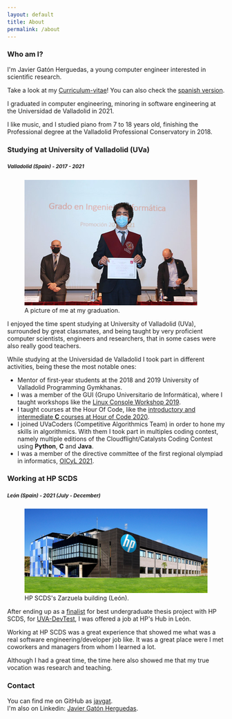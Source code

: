 ```yaml
---
layout: default
title: About
permalink: /about
---
```


<h3 class="m-3">Who am I?</h3>
I'm Javier Gatón Herguedas, a young computer engineer interested in scientific research.

Take a look at my [Curriculum-vitae][curriculum-url-en]! You can also check the [spanish version][curriculum-url-es].

I graduated in computer engineering, minoring in software engineering at the Universidad de Valladolid in 2021.

I like music, and I studied piano from 7 to 18 years old, finishing the Professional degree
at the Valladolid Professional Conservatory in 2018.

<h3 class="mx-3 mt-5">Studying at University of Valladolid (UVa)</h3>
<h5 class="mx-3 mb-3"><small class="text-muted">Valladolid (Spain) - 2017 - 2021</small></h5>
<div class="clearfix">
    <figure class="figure float-end col-sm-5 col-md-auto">
        <img class="rounded img-fluid" src="./img/graduation_take_diploma.jpg" alt="Javier Gatón at his Graduation ceremony" />
        <figcaption class="figure-caption text-break">A picture of me at my graduation.</figcaption>
    </figure>
    <p>
        I enjoyed the time spent studying at University of Valladolid (UVa), surrounded by great classmates, and being taught by very proficient computer scientists, engineers and researchers, that in some cases were also really good teachers.
    </p>
    <p>
        While studying at the Universidad de Valladolid I took part in different activities, being these the most notable ones:
    </p>
    <ul>
        <li>Mentor of first-year students at the 2018 and 2019 University of Valladolid Programming Gymkhanas.</li>
        <li>I was a member of the GUI (Grupo Universitario de Informática), where I taught workshops like the <a href="https://www.inf.uva.es/en/2019/03/28/taller-de-terminal-en-linux/">Linux Console Workshop 2019</a>.</li>
        <li>I taught courses at the Hour Of Code, like the <a href="https://github.com/HylianPablo/TallerC_HoC2020">introductory and intermediate <b>C</b> courses at Hour of Code 2020</a>.</li>
        <li>I joined UVaCoders (Competitive Algorithmics Team) in order to hone my skills in algorithmics. With them I took part in multiples coding contest, namely multiple editions of the Cloudflight/Catalysts Coding Contest using <b>Python</b>, <b>C</b> and <b>Java</b>.</li>
        <li>I was a member of the directive committee of the first regional olympiad in informatics, <a href="https://www.inf.uva.es/en/2021/02/01/celebrada-la-1a-olimpiada-informatica-de-castilla-y-leon/">OICyL 2021</a>.</li>
    </ul>
</div>

<h3 class="mx-3 mt-5">Working at HP SCDS</h3>
<h5 class="mx-3 mb-3"><small class="text-muted">León (Spain) - 2021 (July - December)</small></h5>
<div class="clearfix">
    <figure class="figure float-end col-sm-5 col-md-4">
        <img class="rounded img-fluid" src="./img/hp_scds.jpg" alt="HP SCDS Zarzuela building" />
        <figcaption class="figure-caption">HP SCDS's Zarzuela building (León).</figcaption>
    </figure>
    <p>
        After ending up as a <a href="https://www.inf.uva.es/en/2021/10/04/finalista-en-la-seleccion-de-proyectos-del-xvi-observatorio-tecnologico-hp-2021/">finalist</a> for best undergraduate thesis project with HP SCDS, for <a href="https://github.com/javgat/UVA-DevTest">UVA-DevTest</a>, I was offered a job at HP's Hub in León.
    </p>
    <p>
        Working at HP SCDS was a great experience that showed me what was a real software engineering/developer job like. It was a great place were I met coworkers and managers from whom I learned a lot.
    </p>
    <p>
        Although I had a great time, the time here also showed me that my true vocation was research and teaching.
    </p>
</div>

### Contact
You can find me on GitHub as [javgat](https://github.com/javgat).\
I'm also on Linkedin: [Javier Gatón Herguedas][linkedin-url].

[linkedin-url]: https://linkedin.com/in/javier-gaton-herguedas/
[curriculum-url-en]: ./downloads/javgat_cv_en.pdf
[curriculum-url-es]: ./downloads/javgat_cv_es.pdf
